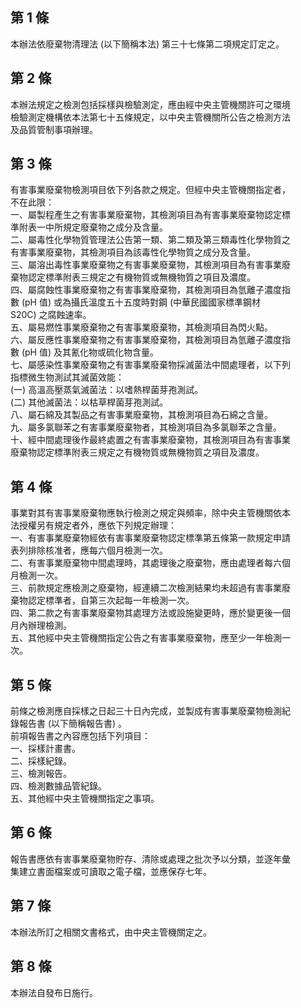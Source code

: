 第 1 條
-------
本辦法依廢棄物清理法 (以下簡稱本法) 第三十七條第二項規定訂定之。

第 2 條
-------
本辦法規定之檢測包括採樣與檢驗測定，應由經中央主管機關許可之環境  
檢驗測定機構依本法第七十五條規定，以中央主管機關所公告之檢測方法  
及品質管制事項辦理。

第 3 條
-------
有害事業廢棄物檢測項目依下列各款之規定。但經中央主管機關指定者，  
不在此限：  
一、屬製程產生之有害事業廢棄物，其檢測項目為有害事業廢棄物認定標  
    準附表一中所規定廢棄物之成分及含量。  
二、屬毒性化學物質管理法公告第一類、第二類及第三類毒性化學物質之  
    有害事業廢棄物，其檢測項目為該毒性化學物質之成分及含量。  
三、屬溶出毒性事業廢棄物之有害事業廢棄物，其檢測項目為有害事業廢  
    棄物認定標準附表三規定之有機物質或無機物質之項目及濃度。  
四、屬腐蝕性事業廢棄物之有害事業廢棄物，其檢測項目為氫離子濃度指  
    數 (pH  值) 或為攝氏溫度五十五度時對鋼 (中華民國國家標準鋼材  
    S20C) 之腐蝕速率。  
五、屬易燃性事業廢棄物之有害事業廢棄物，其檢測項目為閃火點。  
六、屬反應性事業廢棄物之有害事業廢棄物，其檢測項目為氫離子濃度指  
    數 (pH  值) 及其氰化物或硫化物含量。  
七、屬感染性事業廢棄物之有害事業廢棄物採滅菌法中間處理者，以下列  
    指標微生物測試其滅菌效能：  
 (一) 高溫高壓蒸氣滅菌法：以嗜熱桿菌芽孢測試。  
 (二) 其他滅菌法：以枯草桿菌芽孢測試。  
八、屬石綿及其製品之有害事業廢棄物，其檢測項目為石綿之含量。  
九、屬多氯聯苯之有害事業廢棄物者，其檢測項目為多氯聯苯之含量。  
十、經中間處理後作最終處置之有害事業廢棄物，其檢測項目為有害事業  
    廢棄物認定標準附表三規定之有機物質或無機物質之項目及濃度。

第 4 條
-------
事業對其有害事業廢棄物應執行檢測之規定與頻率，除中央主管機關依本   
法授權另有規定者外，應依下列規定辦理：                             
一、有害事業廢棄物經依有害事業廢棄物認定標準第五條第一款規定申請   
    表列排除核准者，應每六個月檢測一次。                           
二、有害事業廢棄物中間處理時，其處理後之廢棄物，應由處理者每六個   
    月檢測一次。                                                   
三、前款規定應檢測之廢棄物，經連續二次檢測結果均未超過有害事業廢   
    棄物認定標準者，自第三次起每一年檢測一次。                     
四、第二款之有害事業廢棄物其處理方法或設施變更時，應於變更後一個   
    月內辦理檢測。                                                 
五、其他經中央主管機關指定公告之有害事業廢棄物，應至少一年檢測一   
    次。

第 5 條
-------
前條之檢測應自採樣之日起三十日內完成，並製成有害事業廢棄物檢測紀  
錄報告書 (以下簡稱報告書) 。  
前項報告書之內容應包括下列項目：  
一、採樣計畫書。  
二、採樣紀錄。  
三、檢測報告。  
四、檢測數據品管紀錄。  
五、其他經中央主管機關指定之事項。

第 6 條
-------
報告書應依有害事業廢棄物貯存、清除或處理之批次予以分類，並逐年彙  
集建立書面檔案或可讀取之電子檔，並應保存七年。

第 7 條
-------
本辦法所訂之相關文書格式，由中央主管機關定之。

第 8 條
-------
本辦法自發布日施行。

